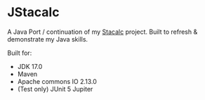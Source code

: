 # JStacalc

A Java Port / continuation of my [Stacalc](https://github.com/pushfoo/Stacalc) project.
Built to refresh & demonstrate my Java skills.

Built for:

* JDK 17.0
* Maven
* Apache commons IO 2.13.0 
* (Test only) JUnit 5 Jupiter
